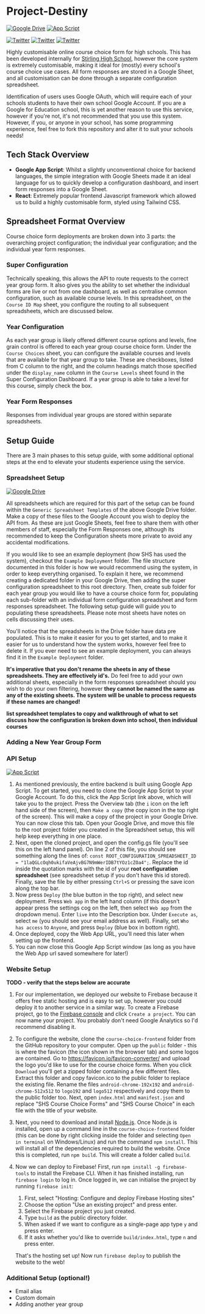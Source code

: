 # Project-Destiny

[![Google Drive](https://img.shields.io/badge/Google%20Drive%20Folder-Clone%20Files-brightgreen)](https://drive.google.com/drive/folders/1aGFcdof33KhqZ3Pdomi1yxkQJHJKuqbM)
[![App Script](https://img.shields.io/badge/Google%20App%20Script%20API-Clone-blue)](https://script.google.com/d/1Rh7b-zKP_G8Bsf_0FGsHX7yLJeHGuAO6TUnFcOmqAfoTMEQLTqs8qaTE/edit?usp=sharing)

[![Twitter](https://img.shields.io/twitter/follow/Stirling_High?style=social)](https://twitter.com/Stirling_High)
[![Twitter](https://img.shields.io/twitter/follow/beecheyyy?style=social)](https://twitter.com/beecheyyy)
[![Twitter](https://img.shields.io/twitter/follow/ach_henderson?style=social)](https://twitter.com/ach_henderson)

Highly customisable online course choice form for high schools. This has been developed internally for [Stirling High School](https://www.stirlinghigh.co.uk), however the core system is extremely customisable, making it ideal for (mostly) every school's course choice use cases. All form responses are stored in a Google Sheet, and all customisation can be done through a separate configuration spreadsheet.

Identification of users uses Google OAuth, which will require each of your schools students to have their own school Google Account. If you are a Google for Education school, this is yet another reason to use this service, however if you're not, it's not recommended that you use this system. However, if you, or anyone in your school, has some programming experience, feel free to fork this repository and alter it to suit your schools needs!

## Tech Stack Overview

- **Google App Script**: Whilst a slightly unconventional choice for backend languages, the simple integration with Google Sheets made it an ideal language for us to quickly develop a configuration dashboard, and insert form responses into a Google Sheet.
- **React**: Extremely popular frontend Javascript framework which allowed us to build a highly customisable form, styled using Tailwind CSS.

## Spreadsheet Format Overview

Course choice form deployments are broken down into 3 parts: the overarching project configuration; the individual year configuration; and the individual year form responses.

### Super Configuration

Technically speaking, this allows the API to route requests to the correct year group form. It also gives you the ability to set whether the individual forms are live or not from one dashboard, as well as centralise common configuration, such as available course levels. In this spreadsheet, on the `Course ID Map` sheet, you configure the routing to all subsequent spreadsheets, which are discussed below.

### Year Configuration

As each year group is likely offered different course options and levels, fine grain control is offered to each year group course choice form. Under the `Course Choices` sheet, you can configure the available courses and levels that are available for that year group to take. These are checkboxes, listed from C column to the right, and the column headings match those specified under the `display_name` column in the `Course Levels` sheet found in the Super Configuration Dashboard. If a year group is able to take a level for this course, simply check the box.

### Year Form Responses

Responses from individual year groups are stored within separate spreadsheets.

## Setup Guide

There are 3 main phases to this setup guide, with some additional optional steps at the end to elevate your students experience using the service.

### Spreadsheet Setup

[![Google Drive](https://img.shields.io/badge/Google%20Drive%20Folder-Clone%20Files-brightgreen)](https://drive.google.com/drive/folders/1aGFcdof33KhqZ3Pdomi1yxkQJHJKuqbM)

All spreadsheets which are required for this part of the setup can be found within the `Generic Spreadsheet Templates` of the above Google Drive folder. Make a copy of these files to the Google Account you wish to deploy the API from. As these are just Google Sheets, feel free to share them with other members of staff, especially the Form Responses one, although its recommended to keep the Configuration sheets more private to avoid any accidental modifications.

If you would like to see an example deployment (how SHS has used the system), checkout the `Example Deployment` folder. The file structure documented in this folder is how we would recommend using the system, in order to keep everything organised. To explain it here, we recommend creating a dedicated folder in your Google Drive, then adding the super configuration spreadsheet to this root directory. Then, create sub folder for each year group you would like to have a course choice form for, populating each sub-folder with an individual form configuration spreadsheet and form responses spreadsheet. The following setup guide will guide you to populating these spreadsheets. Please note most sheets have notes on cells discussing their uses.

You'll notice that the spreadsheets in the Drive folder have data pre populated. This is to make it easier for you to get started, and to make it easier for us to understand how the system works, however feel free to delete it. If you ever need to see an example deployment, you can always find it in the `Example Deployment` folder.

**It's imperative that you don't rename the sheets in any of these spreadsheets. They are effectively id's.** Do feel free to add your own additional sheets, especially in the form responses spreadsheet should you wish to do your own filtering, however **they cannot be named the same as any of the existing sheets. The system will be unable to process requests if these names are changed!**

**list spreadsheet templates to copy and walkthrough of what to set**
**discuss how the configuration is broken down into school, then individual courses**

### Adding a New Year Group Form

### API Setup

[![App Script](https://img.shields.io/badge/Google%20App%20Script%20API-Clone-blue)](https://script.google.com/d/1Rh7b-zKP_G8Bsf_0FGsHX7yLJeHGuAO6TUnFcOmqAfoTMEQLTqs8qaTE/edit?usp=sharing)

1. As mentioned previously, the entire backend is built using Google App Script. To get started, you need to clone the Google App Script to your Google Account. To do this, click the App Script link above, which will take you to the project. Press the Overview tab (the `i` icon on the left hand side of the screen), then `Make a copy` (the copy icon in the top right of the screen). This will make a copy of the project in your Google Drive. You can now close this tab. Open your Google Drive, and move this file to the root project folder you created in the Spreadsheet setup, this will help keep everything in one place.
2. Next, open the cloned project, and open the config.gs file (you'll see this on the left hand panel). On line 2 of this file, you should see something along the lines of: `const ROOT_CONFIGURATION_SPREADSHEET_ID = "1laQGLcOqh0ukifaVeAjvBG7N9mWerIDB7tYOz1cZOa4";`. Replace the id inside the quotation marks with the id of your **root configuration spreadsheet** (see spreadsheet setup if you don't have this id stored). Finally, save the file by either pressing `Ctrl+S` or pressing the save icon along the top bar.
3. Now press `Deploy` (the blue button in the top right), and select new deployment. Press `Web app` in the left hand column (if this doesn't appear press the settings cog on the left, then select `Web app` from the dropdown menu). Enter `live` into the Description box. Under `Execute as`, select `me` (you should see your email address as well). Finally, set `Who has access` to `Anyone`, and press `Deploy` (blue box in bottom right).
4. Once deployed, copy the Web App URL, you'll need this later when setting up the frontend.
5. You can now close this Google App Script window (as long as you have the Web App url saved somewhere for later!)

### Website Setup

**TODO - verify that the steps below are accurate**

1. For our implementation, we deployed our website to Firebase because it offers free static hosting and is easy to set up, however you could deploy it to another service in a similar way. To create a Firebase project, go to the [Firebase console](https://console.firebase.google.com) and click `Create a project`. You can now name your project. You probably don't need Google Analytics so I'd recommend disabling it.
2. To configure the website, clone the `course-choice-frontend` folder from the GitHub repository to your computer. Open up the `public` folder - this is where the favicon (the icon shown in the browser tab) and some logos are contained. Go to https://favicon.io/favicon-converter/ and upload the logo you'd like to use for the course choice forms. When you click `Download` you'll get a zipped folder containing a few different files. Extract this folder and copy favicon.ico to the public folder to replace the existing file. Rename the files `android-chrome-192x192` and `android-chrome-512x512` to `logo192` and `logo512` respectively and copy them to the public folder too. Next, open `index.html` and `manifest.json` and replace "SHS Course Choice Forms" and "SHS Course Choice" in each file with the title of your website.
3. Next, you need to download and install [Node.js](https://nodejs.org/en/download/). Once Node.js is installed, open up a command line in the `course-choice-frontend` folder (this can be done by right clicking inside the folder and selecting `Open in terminal` on Windows/Linux) and run the command `npm install`. This will install all of the dependencies required to build the website. Once this is completed, run `npm build`. This will create a folder called `build`.
4. Now we can deploy to Firebase! First, run `npm install -g firebase-tools` to install the Firebase CLI. When it has finished installing, run `firebase login` to log in. Once logged in, we can initialise the project by running `firebase init`:

   1. First, select "Hosting: Configure and deploy Firebase Hosting sites"
   2. Choose the option "Use an existing project" and press enter.
   3. Select the Firebase project you just created.
   4. Type `build` as the public directory folder.
   5. When asked if we want to configure as a single-page app type `y` and press enter.
   6. If it asks whether you'd like to override `build/index.html`, type `n` and press enter.

   That's the hosting set up! Now run `firebase deploy` to publish the website to the web!

### Additional Setup (optional!)

- Email alias
- Custom domain
- Adding another year group
